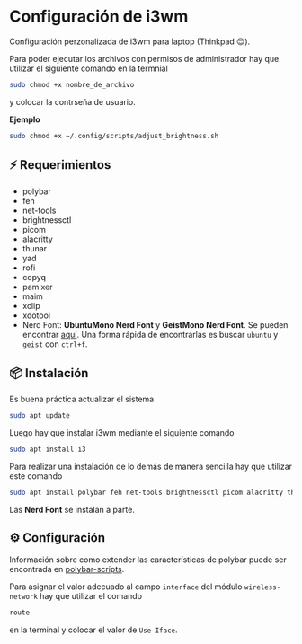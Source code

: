 # Configuración de i3wm

Configuración perzonalizada de i3wm para laptop (Thinkpad 😊).

Para poder ejecutar los archivos con permisos de administrador hay que utilizar el siguiente comando en la termnial

```bash
sudo chmod +x nombre_de_archivo
```

y colocar la contrseña de usuario.

**Ejemplo**

```bash
sudo chmod +x ~/.config/scripts/adjust_brightness.sh
```

## ⚡️ Requerimientos

* polybar
* feh
* net-tools
* brightnessctl
* picom
* alacritty
* thunar
* yad
* rofi
* copyq
* pamixer
* maim
* xclip
* xdotool
* Nerd Font: **UbuntuMono Nerd Font** y **GeistMono Nerd Font**. Se pueden encontrar [aquí](https://www.nerdfonts.com/font-downloads). Una forma rápida de encontrarlas es buscar `ubuntu` y `geist` con `ctrl+f`.

## 📦 Instalación

Es buena práctica actualizar el sistema

```bash
sudo apt update
```

Luego hay que instalar i3wm mediante el siguiente comando

```bash
sudo apt install i3
```

Para realizar una instalación de lo demás de manera sencilla hay que utilizar este comando

```bash
sudo apt install polybar feh net-tools brightnessctl picom alacritty thunar yad rofi maim xclip xdotool copyq
```
Las **Nerd Font** se instalan a parte.

## ⚙️ Configuración

Información sobre como extender las características de polybar puede ser encontrada en [polybar-scripts](https://github.com/polybar/polybar-scripts).

Para asignar el valor adecuado al campo `interface` del módulo `wireless-network` hay que utilizar el comando

```bash
route
```

en la terminal y  colocar el valor de `Use Iface`.
